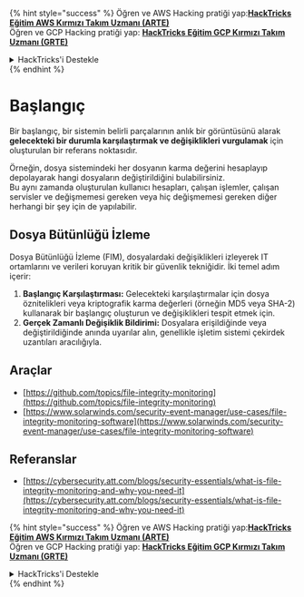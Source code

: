 {% hint style="success" %}
Öğren ve AWS Hacking pratiği yap:<img src="/.gitbook/assets/arte.png" alt="" data-size="line">[**HackTricks Eğitim AWS Kırmızı Takım Uzmanı (ARTE)**](https://training.hacktricks.xyz/courses/arte)<img src="/.gitbook/assets/arte.png" alt="" data-size="line">\
Öğren ve GCP Hacking pratiği yap: <img src="/.gitbook/assets/grte.png" alt="" data-size="line">[**HackTricks Eğitim GCP Kırmızı Takım Uzmanı (GRTE)**<img src="/.gitbook/assets/grte.png" alt="" data-size="line">](https://training.hacktricks.xyz/courses/grte)

<details>

<summary>HackTricks'i Destekle</summary>

* [**Abonelik planlarını**](https://github.com/sponsors/carlospolop) kontrol et!
* 💬 [**Discord grubuna**](https://discord.gg/hRep4RUj7f) katıl veya [**telegram grubuna**](https://t.me/peass) katıl veya bizi **Twitter** 🐦 [**@hacktricks\_live**](https://twitter.com/hacktricks\_live)** takip et.**
* **Hacking püf noktalarını paylaşmak için PR göndererek** [**HackTricks**](https://github.com/carlospolop/hacktricks) ve [**HackTricks Cloud**](https://github.com/carlospolop/hacktricks-cloud) github depolarına katkıda bulun.

</details>
{% endhint %}


# Başlangıç

Bir başlangıç, bir sistemin belirli parçalarının anlık bir görüntüsünü alarak **gelecekteki bir durumla karşılaştırmak ve değişiklikleri vurgulamak** için oluşturulan bir referans noktasıdır.

Örneğin, dosya sistemindeki her dosyanın karma değerini hesaplayıp depolayarak hangi dosyaların değiştirildiğini bulabilirsiniz.\
Bu aynı zamanda oluşturulan kullanıcı hesapları, çalışan işlemler, çalışan servisler ve değişmemesi gereken veya hiç değişmemesi gereken diğer herhangi bir şey için de yapılabilir.

## Dosya Bütünlüğü İzleme

Dosya Bütünlüğü İzleme (FIM), dosyalardaki değişiklikleri izleyerek IT ortamlarını ve verileri koruyan kritik bir güvenlik tekniğidir. İki temel adım içerir:

1. **Başlangıç Karşılaştırması:** Gelecekteki karşılaştırmalar için dosya öznitelikleri veya kriptografik karma değerleri (örneğin MD5 veya SHA-2) kullanarak bir başlangıç oluşturun ve değişiklikleri tespit etmek için.
2. **Gerçek Zamanlı Değişiklik Bildirimi:** Dosyalara erişildiğinde veya değiştirildiğinde anında uyarılar alın, genellikle işletim sistemi çekirdek uzantıları aracılığıyla.

## Araçlar

* [https://github.com/topics/file-integrity-monitoring](https://github.com/topics/file-integrity-monitoring)
* [https://www.solarwinds.com/security-event-manager/use-cases/file-integrity-monitoring-software](https://www.solarwinds.com/security-event-manager/use-cases/file-integrity-monitoring-software)

## Referanslar

* [https://cybersecurity.att.com/blogs/security-essentials/what-is-file-integrity-monitoring-and-why-you-need-it](https://cybersecurity.att.com/blogs/security-essentials/what-is-file-integrity-monitoring-and-why-you-need-it)


{% hint style="success" %}
Öğren ve AWS Hacking pratiği yap:<img src="/.gitbook/assets/arte.png" alt="" data-size="line">[**HackTricks Eğitim AWS Kırmızı Takım Uzmanı (ARTE)**](https://training.hacktricks.xyz/courses/arte)<img src="/.gitbook/assets/arte.png" alt="" data-size="line">\
Öğren ve GCP Hacking pratiği yap: <img src="/.gitbook/assets/grte.png" alt="" data-size="line">[**HackTricks Eğitim GCP Kırmızı Takım Uzmanı (GRTE)**<img src="/.gitbook/assets/grte.png" alt="" data-size="line">](https://training.hacktricks.xyz/courses/grte)

<details>

<summary>HackTricks'i Destekle</summary>

* [**Abonelik planlarını**](https://github.com/sponsors/carlospolop) kontrol et!
* 💬 [**Discord grubuna**](https://discord.gg/hRep4RUj7f) katıl veya [**telegram grubuna**](https://t.me/peass) katıl veya bizi **Twitter** 🐦 [**@hacktricks\_live**](https://twitter.com/hacktricks\_live)** takip et.**
* **Hacking püf noktalarını paylaşmak için PR göndererek** [**HackTricks**](https://github.com/carlospolop/hacktricks) ve [**HackTricks Cloud**](https://github.com/carlospolop/hacktricks-cloud) github depolarına katkıda bulun.

</details>
{% endhint %}
